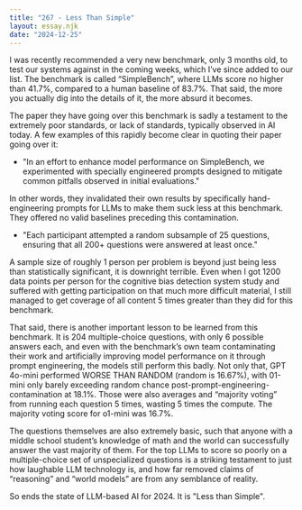 ```yaml
---
title: "267 - Less Than Simple"
layout: essay.njk
date: "2024-12-25"
---
```


I was recently recommended a very new benchmark, only 3 months old, to test our systems against in the coming weeks, which I’ve since added to our list. The benchmark is called “SimpleBench”, where LLMs score no higher than 41.7\%, compared to a human baseline of 83.7\%. That said, the more you actually dig into the details of it, the more absurd it becomes.

The paper they have going over this benchmark is sadly a testament to the extremely poor standards, or lack of standards, typically observed in AI today. A few examples of this rapidly become clear in quoting their paper going over it:

- "In an effort to enhance model performance on SimpleBench, we experimented with specially engineered prompts designed to mitigate common pitfalls observed in initial evaluations."
 
In other words, they invalidated their own results by specifically hand-engineering prompts for LLMs to make them suck less at this benchmark. They offered no valid baselines preceding this contamination.

- "Each participant attempted a random subsample of 25 questions, ensuring that all 200+ questions were answered at least once."

A sample size of roughly 1 person per problem is beyond just being less than statistically significant, it is downright terrible. Even when I got 1200 data points per person for the cognitive bias detection system study and suffered with getting participation on that much more difficult material, I still managed to get coverage of all content 5 times greater than they did for this benchmark.

That said, there is another important lesson to be learned from this benchmark. It is 204 multiple-choice questions, with only 6 possible answers each, and even with the benchmark’s own team contaminating their work and artificially improving model performance on it through prompt engineering, the models still perform this badly. Not only that, GPT 4o-mini performed WORSE THAN RANDOM (random is 16.67%), with 01-mini only barely exceeding random chance post-prompt-engineering-contamination at 18.1%. Those were also averages and “majority voting” from running each question 5 times, wasting 5 times the compute. The majority voting score for o1-mini was 16.7%.

The questions themselves are also extremely basic, such that anyone with a middle school student’s knowledge of math and the world can successfully answer the vast majority of them. For the top LLMs to score so poorly on a multiple-choice set of unspecialized questions is a striking testament to just how laughable LLM technology is, and how far removed claims of “reasoning” and “world models” are from any semblance of reality. 

So ends the state of LLM-based AI for 2024. It is "Less than Simple".